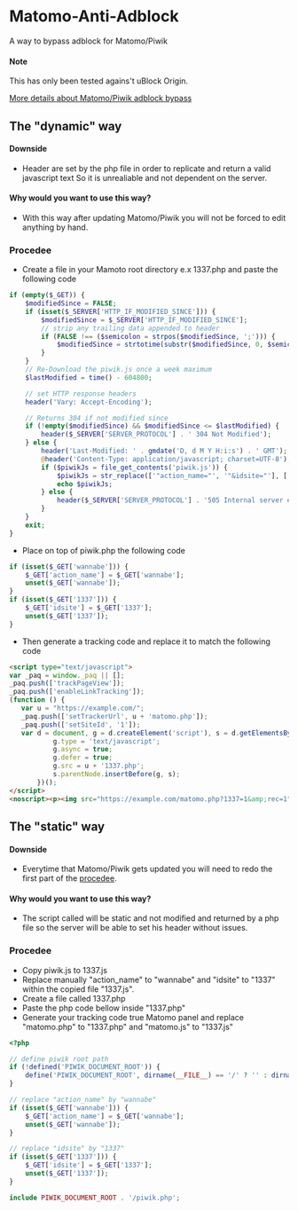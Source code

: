 # Matomo-Anti-Adblock
A way to bypass adblock for Matomo/Piwik

#### Note
This has only been tested agains't uBlock Origin.

[More details about Matomo/Piwik adblock bypass](https://github.com/matomo-org/matomo/issues/7364)

## The "dynamic" way

#### Downside
- Header are set by the php file in order to replicate and return a valid javascript text
So it is unrealiable and not dependent on the server.

#### Why would you want to use this way?
- With this way after updating Matomo/Piwik you will not be forced to edit anything by hand.

### Procedee
 - Create a file in your Mamoto root directory e.x 1337.php and paste the following code
```php
if (empty($_GET)) {
    $modifiedSince = FALSE;
    if (isset($_SERVER['HTTP_IF_MODIFIED_SINCE'])) {
        $modifiedSince = $_SERVER['HTTP_IF_MODIFIED_SINCE'];
        // strip any trailing data appended to header
        if (FALSE !== ($semicolon = strpos($modifiedSince, ';'))) {
            $modifiedSince = strtotime(substr($modifiedSince, 0, $semicolon));
        }
    }
    // Re-Download the piwik.js once a week maximum
    $lastModified = time() - 604800;

    // set HTTP response headers
    header('Vary: Accept-Encoding');

    // Returns 304 if not modified since
    if (!empty($modifiedSince) && $modifiedSince <= $lastModified) {
        header($_SERVER['SERVER_PROTOCOL'] . ' 304 Not Modified');
    } else {
        header('Last-Modified: ' . gmdate('D, d M Y H:i:s') . ' GMT');
        @header('Content-Type: application/javascript; charset=UTF-8');
        if ($piwikJs = file_get_contents('piwik.js')) {
            $piwikJs = str_replace(['"action_name="', '"&idsite="'], ['"wannabe="', '"&1337="'], $piwikJs);
            echo $piwikJs;
        } else {
            header($_SERVER['SERVER_PROTOCOL'] . '505 Internal server error');
        }
    }
    exit;
}
```
 - Place on top of piwik.php the following code
```php
if (isset($_GET['wannabe'])) {
    $_GET['action_name'] = $_GET['wannabe'];
    unset($_GET['wannabe']);
}
if (isset($_GET['1337'])) {
    $_GET['idsite'] = $_GET['1337'];
    unset($_GET['1337']);
}
```

 - Then generate a tracking code and replace it to match the following code
 ```html
<script type="text/javascript">
var _paq = window._paq || [];
_paq.push(['trackPageView']);
_paq.push(['enableLinkTracking']);
(function () {
    var u = "https://example.com/";
    _paq.push(['setTrackerUrl', u + 'matomo.php']);
    _paq.push(['setSiteId', '1']);
    var d = document, g = d.createElement('script'), s = d.getElementsByTagName('script')[0];
            g.type = 'text/javascript';
            g.async = true;
            g.defer = true;
            g.src = u + '1337.php';
            s.parentNode.insertBefore(g, s);
        })();
</script>
<noscript><p><img src="https://example.com/matomo.php?1337=1&amp;rec=1" style="border:0;" alt=""/></p></noscript>
```


## The "static" way

#### Downside
- Everytime that Matomo/Piwik gets updated you will need to redo the first part of the [procedee](#procedee-1).

#### Why would you want to use this way?
- The script called will be static and not modified and returned by a php file so the server will be able to set his header without issues.

### Procedee
- Copy piwik.js to 1337.js
- Replace manually "action_name" to "wannabe" and "idsite" to "1337" within the copied file "1337.js".
- Create a file called 1337.php
- Paste the php code bellow inside "1337.php"
- Generate your tracking code true Matomo panel and replace "matomo.php" to "1337.php" and "matomo.js" to "1337.js"

```php
<?php

// define piwik root path
if (!defined('PIWIK_DOCUMENT_ROOT')) {
    define('PIWIK_DOCUMENT_ROOT', dirname(__FILE__) == '/' ? '' : dirname(__FILE__));
}

// replace "action_name" by "wannabe"
if (isset($_GET['wannabe'])) {
    $_GET['action_name'] = $_GET['wannabe'];
    unset($_GET['wannabe']);
}

// replace "idsite" by "1337"
if (isset($_GET['1337'])) {
    $_GET['idsite'] = $_GET['1337'];
    unset($_GET['1337']);
}

include PIWIK_DOCUMENT_ROOT . '/piwik.php';
```
